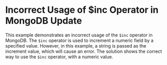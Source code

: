 # Incorrect Usage of $inc Operator in MongoDB Update
This example demonstrates an incorrect usage of the `$inc` operator in MongoDB. The `$inc` operator is used to increment a numeric field by a specified value. However, in this example, a string is passed as the increment value, which will cause an error. The solution shows the correct way to use the `$inc` operator, with a numeric value.